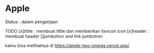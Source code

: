# Apple

Status : dalam pengerjaan

TODO
[x]tittle : membuat tittle dan memberikan favicon icon
[x]header : membuat header
[]jumbotron and link jumbotron

kamu bisa melihatnya di
https://apple-two-omega.vercel.app/
